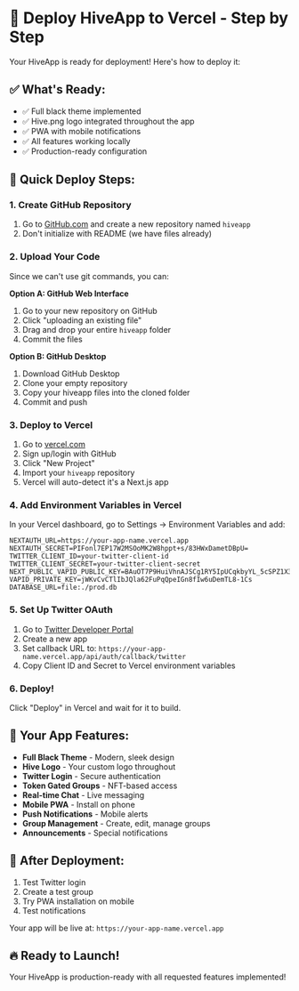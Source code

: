 # 🚀 Deploy HiveApp to Vercel - Step by Step

Your HiveApp is ready for deployment! Here's how to deploy it:

## ✅ What's Ready:
- ✅ Full black theme implemented
- ✅ Hive.png logo integrated throughout the app
- ✅ PWA with mobile notifications
- ✅ All features working locally
- ✅ Production-ready configuration

## 🔧 Quick Deploy Steps:

### 1. Create GitHub Repository
1. Go to [GitHub.com](https://github.com) and create a new repository named `hiveapp`
2. Don't initialize with README (we have files already)

### 2. Upload Your Code
Since we can't use git commands, you can:

**Option A: GitHub Web Interface**
1. Go to your new repository on GitHub
2. Click "uploading an existing file"
3. Drag and drop your entire `hiveapp` folder
4. Commit the files

**Option B: GitHub Desktop**
1. Download GitHub Desktop
2. Clone your empty repository
3. Copy your hiveapp files into the cloned folder
4. Commit and push

### 3. Deploy to Vercel
1. Go to [vercel.com](https://vercel.com)
2. Sign up/login with GitHub
3. Click "New Project"
4. Import your `hiveapp` repository
5. Vercel will auto-detect it's a Next.js app

### 4. Add Environment Variables in Vercel
In your Vercel dashboard, go to Settings → Environment Variables and add:

```
NEXTAUTH_URL=https://your-app-name.vercel.app
NEXTAUTH_SECRET=PIFonl7EP17W2MSOoMK2W8hppt+s/83HWxDametDBpU=
TWITTER_CLIENT_ID=your-twitter-client-id
TWITTER_CLIENT_SECRET=your-twitter-client-secret
NEXT_PUBLIC_VAPID_PUBLIC_KEY=BAuOT7P9HuiVhnAJSCg1RY5IpUCqkbyYL_5cSPZ1X3xers0tJJeXgmPdAEdXLLxTJ6oyq3JlYSjXAMawj1fGqO4
VAPID_PRIVATE_KEY=jWKvCvCTlIbJQla62FuPqQpeIGn8fIw6uDemTL8-1Cs
DATABASE_URL=file:./prod.db
```

### 5. Set Up Twitter OAuth
1. Go to [Twitter Developer Portal](https://developer.twitter.com/)
2. Create a new app
3. Set callback URL to: `https://your-app-name.vercel.app/api/auth/callback/twitter`
4. Copy Client ID and Secret to Vercel environment variables

### 6. Deploy!
Click "Deploy" in Vercel and wait for it to build.

## 🎉 Your App Features:
- **Full Black Theme** - Modern, sleek design
- **Hive Logo** - Your custom logo throughout
- **Twitter Login** - Secure authentication
- **Token Gated Groups** - NFT-based access
- **Real-time Chat** - Live messaging
- **Mobile PWA** - Install on phone
- **Push Notifications** - Mobile alerts
- **Group Management** - Create, edit, manage groups
- **Announcements** - Special notifications

## 📱 After Deployment:
1. Test Twitter login
2. Create a test group
3. Try PWA installation on mobile
4. Test notifications

Your app will be live at: `https://your-app-name.vercel.app`

## 🔥 Ready to Launch!
Your HiveApp is production-ready with all requested features implemented!
